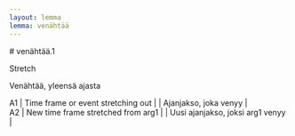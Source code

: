 ```yaml
---
layout: lemma
lemma: venähtää
---
```


<div class="sense">
# <span class="sensename">venähtää.1</span>

<span class="description">Stretch</span>

<span class="description">Venähtää, yleensä ajasta</span>

A1 | Time frame or event stretching out |   | Ajanjakso, joka venyy |  
A2 | New time frame stretched from arg1 |   | Uusi ajanjakso, joksi arg1 venyy |  

</div>

